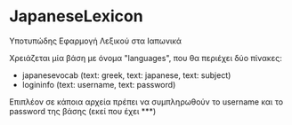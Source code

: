 # JapaneseLexicon
Υποτυπώδης Εφαρμογή Λεξικού στα Ιαπωνικά

Χρειάζεται μία βάση με όνομα "languages", που θα περιέχει δύο πίνακες:
  - japanesevocab (text: greek, text: japanese, text: subject)
  - logininfo (text: username, text: password)
  
Επιπλέον σε κάποια αρχεία πρέπει να συμπληρωθούν το username και το password της βάσης (εκεί που έχει ***)
